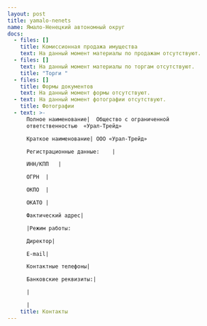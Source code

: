 ```yaml
---
layout: post
title: yamalo-nenets
name: Ямало-Ненецкий автономный округ
docs:
  - files: []
    title: Комиссионная продажа имущества
    text: На данный момент материалы по продажам отсутствуют.
  - files: []
    text: На данный момент материалы по торгам отсутствуют.
    title: "Торги "
  - files: []
    title: Формы документов
    text: На данный момент формы отсутствуют.
  - text: На данный момент фотографии отсутствуют.
    title: Фотографии
  - text: >-
      Полное наименование|	Общество с ограниченной
      ответственностью  «Урал-Трейд»

      Краткое наименование|	ООО «Урал-Трейд»

      Регистрационные данные:	 |

      ИНН/КПП	|

      ОГРН	|

      ОКПО	|

      ОКАТО	|

      Фактический адрес|	

      |Режим работы: 

      Директор|	

      E-mail|	

      Контактные телефоны|	 

      Банковские реквизиты:|

      |

      |
    title: Контакты
---
```

